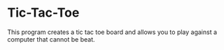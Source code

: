 # Tic-Tac-Toe
This program creates a tic tac toe board and allows you to play against a computer that cannot be beat.
